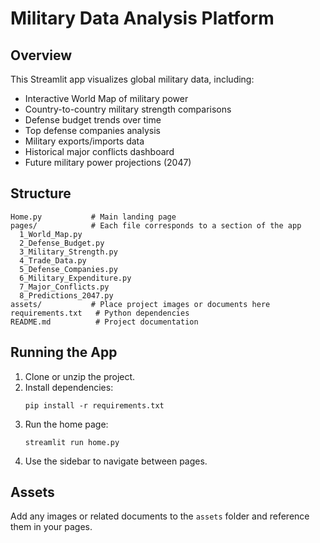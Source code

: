 # Military Data Analysis Platform

## Overview
This Streamlit app visualizes global military data, including:
- Interactive World Map of military power
- Country-to-country military strength comparisons
- Defense budget trends over time
- Top defense companies analysis
- Military exports/imports data
- Historical major conflicts dashboard
- Future military power projections (2047)

## Structure
```
Home.py           # Main landing page
pages/            # Each file corresponds to a section of the app
  1_World_Map.py
  2_Defense_Budget.py
  3_Military_Strength.py
  4_Trade_Data.py
  5_Defense_Companies.py
  6_Military_Expenditure.py
  7_Major_Conflicts.py
  8_Predictions_2047.py
assets/           # Place project images or documents here
requirements.txt   # Python dependencies
README.md          # Project documentation
```

## Running the App
1. Clone or unzip the project.
2. Install dependencies:
   ```
   pip install -r requirements.txt
   ```
3. Run the home page:
   ```
   streamlit run home.py
   ```
4. Use the sidebar to navigate between pages.

## Assets
Add any images or related documents to the `assets` folder and reference them in your pages.


